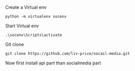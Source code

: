 Create a Virtual env

    python -m virtualenv socenv

Start Virtual env

    .\socenv\Scripts\activate

Git clone

    git clone https://github.com/liv-price/socail-media.git

Now first install api part 
than socialmedia part

